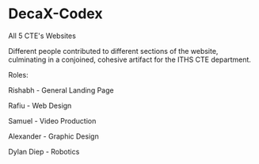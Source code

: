 # DecaX-Codex
All 5 CTE's Websites

Different people contributed to different sections of the website, culminating in a conjoined, cohesive artifact for the ITHS CTE department.

Roles:

Rishabh - General Landing Page

Rafiu - Web Design

Samuel - Video Production

Alexander - Graphic Design

Dylan Diep - Robotics
